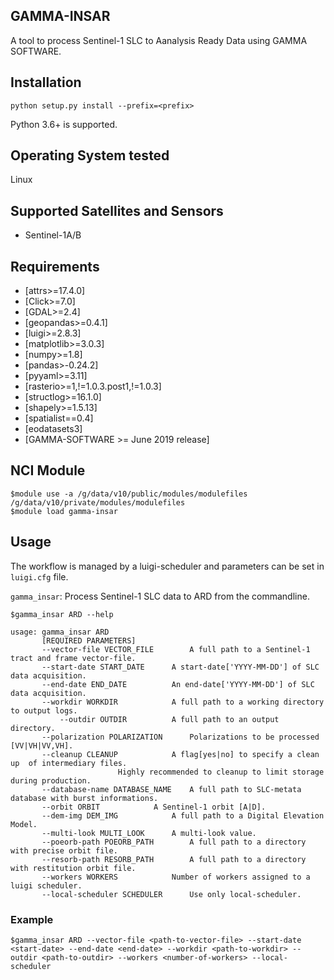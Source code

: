 ## GAMMA-INSAR

A tool to process Sentinel-1 SLC to Aanalysis Ready Data using GAMMA SOFTWARE.

## Installation

    python setup.py install --prefix=<prefix> 

Python 3.6+ is supported.

## Operating System tested
Linux

## Supported Satellites and Sensors
* Sentinel-1A/B

## Requirements
* [attrs>=17.4.0]
* [Click>=7.0]
* [GDAL>=2.4]
* [geopandas>=0.4.1]
* [luigi>=2.8.3]
* [matplotlib>=3.0.3]
* [numpy>=1.8]
* [pandas>-0.24.2]
* [pyyaml>=3.11]
* [rasterio>=1,!=1.0.3.post1,!=1.0.3]
* [structlog>=16.1.0]
* [shapely>=1.5.13]
* [spatialist==0.4]
* [eodatasets3]
* [GAMMA-SOFTWARE >= June 2019 release]


## NCI Module
	$module use -a /g/data/v10/public/modules/modulefiles /g/data/v10/private/modules/modulefiles 
	$module load gamma-insar

## Usage

The workflow is managed by a luigi-scheduler and parameters can be set in `luigi.cfg` file.


`gamma_insar`: Process Sentinel-1 SLC data to ARD from the commandline.

	$gamma_insar ARD --help

	usage: gamma_insar ARD
		   [REQUIRED PARAMETERS]
		   --vector-file VECTOR_FILE		A full path to a Sentinel-1 tract and frame vector-file.
		   --start-date START_DATE		A start-date['YYYY-MM-DD'] of SLC data acquisition.
		   --end-date END_DATE			An end-date['YYYY-MM-DD'] of SLC data acquisition.
		   --workdir WORKDIR			A full path to a working directory to output logs.
	           --outdir OUTDIR	 		A full path to an output directory.
		   --polarization POLARIZATION  	Polarizations to be processed [VV|VH|VV,VH].	
		   --cleanup CLEANUP			A flag[yes|no] to specify a clean up  of intermediary files. 
							Highly recommended to cleanup to limit storage during production.
		   --database-name DATABASE_NAME	A full path to SLC-metata database with burst informations.
		   --orbit ORBIT			A Sentinel-1 orbit [A|D].
		   --dem-img DEM_IMG			A full path to a Digital Elevation Model.
		   --multi-look MULTI_LOOK		A multi-look value.
		   --poeorb-path POEORB_PATH		A full path to a directory with precise orbit file.
		   --resorb-path RESORB_PATH		A full path to a directory with restitution orbit file.
		   --workers WORKERS			Number of workers assigned to a luigi scheduler.
		   --local-scheduler SCHEDULER		Use only local-scheduler.


### Example 

	$gamma_insar ARD --vector-file <path-to-vector-file> --start-date <start-date> --end-date <end-date> --workdir <path-to-workdir> --outdir <path-to-outdir> --workers <number-of-workers> --local-scheduler 

